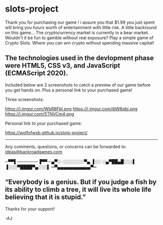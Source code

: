 # slots-project

Thank you for purchasing our game ! i assure you that $1.99 you just spent will bring you hours worth of entertainment with little risk. 
A little backround on this game... The cryptocurrency market is currently in a bear market. Wouldn't it be fun to gamble without real exposure? Play a
simple game of Crypto Slots. Where you can win crypto without spending massive capital!



The technologies used in the devlopment phase were HTML5, CSS v3, and JavaScript (ECMAScript 2020).
----------------------------------------------------------------------------------------------------
Included below are 2 screenshots to catch a preview of our game before you get hands on. Plus a personal link to your purchased game!

Three screenshots:

https://i.imgur.com/WbR8Fbl.png
https://i.imgur.com/ibW6qbj.png
https://i.imgur.com/5TNVCm4.png

Personal link to your purchased game:

https://wolfofwsb.github.io/slots-project/

----------------------------------------------------------------------------------------------------
Any comments, questions, or concerns can be forwarded to: ideas@backroadgames.com

─▀▀▌───────▐▀▀
─▄▀░◌░░░░░░░▀▄
▐░░◌░▄▀██▄█░░░▌
▐░░░▀████▀▄░░░▌
═▀▄▄▄▄▄▄▄▄▄▄▄▀═

“Everybody is a genius. But if you judge a fish by its ability to climb a tree, it will live its whole life believing that it is stupid.”
----------------------------------------------------------------------------------------------------


Thanks for your support!

-AJ

